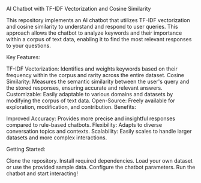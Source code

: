 AI Chatbot with TF-IDF Vectorization and Cosine Similarity

This repository implements an AI chatbot that utilizes TF-IDF vectorization and cosine similarity to understand and respond to user queries. This approach allows the chatbot to analyze keywords and their importance within a corpus of text data, enabling it to find the most relevant responses to your questions.

Key Features:

TF-IDF Vectorization: Identifies and weights keywords based on their frequency within the corpus and rarity across the entire dataset.
Cosine Similarity: Measures the semantic similarity between the user's query and the stored responses, ensuring accurate and relevant answers.
Customizable: Easily adaptable to various domains and datasets by modifying the corpus of text data.
Open-Source: Freely available for exploration, modification, and contribution.
Benefits:

Improved Accuracy: Provides more precise and insightful responses compared to rule-based chatbots.
Flexibility: Adapts to diverse conversation topics and contexts.
Scalability: Easily scales to handle larger datasets and more complex interactions.

Getting Started:

Clone the repository.
Install required dependencies.
Load your own dataset or use the provided sample data.
Configure the chatbot parameters.
Run the chatbot and start interacting!
